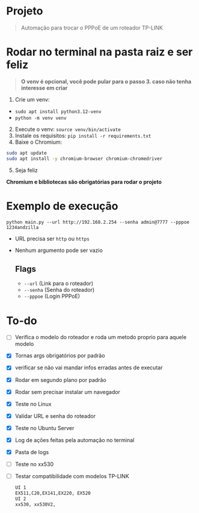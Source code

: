 # Projeto
> Automação para trocar o PPPoE de um roteador TP-LINK

# Rodar no terminal na pasta raiz e ser feliz

> **O venv é opcional, você pode pular para o passo 3. caso não tenha interesse em criar**

1. Crie um venv: 
  - `sudo apt install python3.12-venv`
  - `python -m venv venv`
2. Execute o venv: `source venv/bin/activate`
3. Instale os requisitos: `pip install -r requirements.txt`
4. Baixe o Chromium: 

``` bash 
sudo apt update
sudo apt install -y chromium-browser chromium-chromedriver
```

5. Seja feliz

**Chromium e bibliotecas são obrigatórias para rodar o projeto**

# Exemplo de execução

`python main.py --url http://192.168.2.254 --senha admin@7777 --pppoe 1234andzilla`

- URL precisa ser `http` ou `https`
- Nenhum argumento pode ser vazio

  ## Flags
  - `--url` (Link para o roteador)
  - `--senha` (Senha do roteador)
  - `--pppoe` (Login PPPoE)

# To-do 

- [ ] Verifica o modelo do roteador e roda um metodo proprio para aquele modelo
- [x] Tornas args obrigatórios por padrão 
- [x] verificar se não vai mandar infos erradas antes de executar
- [x] Rodar em segundo plano por padrão
- [x] Rodar sem precisar instalar um navegador
- [x] Teste no Linux
- [x] Validar URL e senha do roteador
- [x] Teste no Ubuntu Server
- [x] Log de ações feitas pela automação no terminal
- [x] Pasta de logs
- [ ] Teste no xx530
- [ ] Testar compatibilidade com modelos TP-LINK 
  
  ``` bash 
  UI 1
  EX511,C20,EX141,EX220, EX520
  UI 2
  xx530, xx530V2, 
  ```